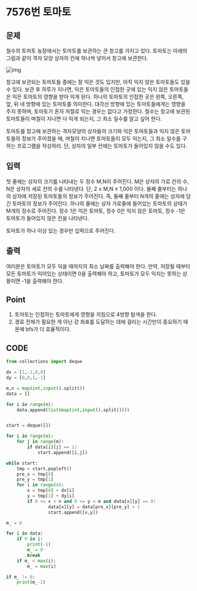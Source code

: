 # 7576번 토마토



## 문제

철수의 토마토 농장에서는 토마토를 보관하는 큰 창고를 가지고 있다. 토마토는 아래의 그림과 같이 격자 모양 상자의 칸에 하나씩 넣어서 창고에 보관한다. 

![img](https://upload.acmicpc.net/de29c64f-dee7-4fe0-afa9-afd6fc4aad3a/-/preview/)

창고에 보관되는 토마토들 중에는 잘 익은 것도 있지만, 아직 익지 않은 토마토들도 있을 수 있다. 보관 후 하루가 지나면, 익은 토마토들의 인접한 곳에 있는 익지 않은 토마토들은 익은 토마토의 영향을 받아 익게 된다. 하나의 토마토의 인접한 곳은 왼쪽, 오른쪽, 앞, 뒤 네 방향에 있는 토마토를 의미한다. 대각선 방향에 있는 토마토들에게는 영향을 주지 못하며, 토마토가 혼자 저절로 익는 경우는 없다고 가정한다. 철수는 창고에 보관된 토마토들이 며칠이 지나면 다 익게 되는지, 그 최소 일수를 알고 싶어 한다.

토마토를 창고에 보관하는 격자모양의 상자들의 크기와 익은 토마토들과 익지 않은 토마토들의 정보가 주어졌을 때, 며칠이 지나면 토마토들이 모두 익는지, 그 최소 일수를 구하는 프로그램을 작성하라. 단, 상자의 일부 칸에는 토마토가 들어있지 않을 수도 있다.



## 입력

첫 줄에는 상자의 크기를 나타내는 두 정수 M,N이 주어진다. M은 상자의 가로 칸의 수, N은 상자의 세로 칸의 수를 나타낸다. 단, 2 ≤ M,N ≤ 1,000 이다. 둘째 줄부터는 하나의 상자에 저장된 토마토들의 정보가 주어진다. 즉, 둘째 줄부터 N개의 줄에는 상자에 담긴 토마토의 정보가 주어진다. 하나의 줄에는 상자 가로줄에 들어있는 토마토의 상태가 M개의 정수로 주어진다. 정수 1은 익은 토마토, 정수 0은 익지 않은 토마토, 정수 -1은 토마토가 들어있지 않은 칸을 나타낸다.

토마토가 하나 이상 있는 경우만 입력으로 주어진다.



## 출력

여러분은 토마토가 모두 익을 때까지의 최소 날짜를 출력해야 한다. 만약, 저장될 때부터 모든 토마토가 익어있는 상태이면 0을 출력해야 하고, 토마토가 모두 익지는 못하는 상황이면 -1을 출력해야 한다.



## Point



1. 토마토는 인접하는 토마토에게 영향을 끼침으로 4방향 탐색을 한다.
2. 경로 전체가 필요한 게 아닌 걍 좌표를 도달하는 데에 걸리는 시간만이 중요하기 때문에 bfs가 더 효율적이다.




## CODE



```python
from collections import deque

dx = [1,-1,0,0]
dy = [0,0,1,-1]

m,n = map(int,input().split())
data = []

for i in range(n):
    data.append(list(map(int,input().split())))


start = deque([])

for i in range(n):
    for j in range(m):
        if data[i][j] == 1:
            start.append([i,j])

while start:
    tmp = start.popleft()
    pre_x = tmp[0]
    pre_y = tmp[1]
    for i in range(4):
        x = tmp[0] + dx[i]
        y = tmp[1] + dy[i]
        if 0 <= x < n and 0 <= y < m and data[x][y] == 0:
                data[x][y] = data[pre_x][pre_y] + 1
                start.append([x,y])

m_ = 0

for i in data:
    if 0 in i:
        print(-1)
        m_ = 0
        break
    if m_ < max(i):
        m_ = max(i)

if m_ != 0:
    print(m_-1)
```

